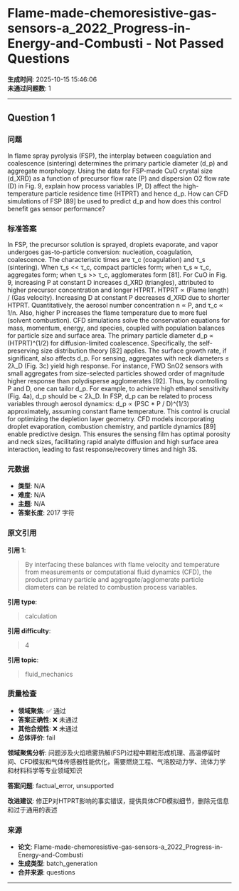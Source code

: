 # Flame-made-chemoresistive-gas-sensors-a_2022_Progress-in-Energy-and-Combusti - Not Passed Questions

**生成时间**: 2025-10-15 15:46:06  
**未通过问题数**: 1

---

## Question 1

### 问题

In flame spray pyrolysis (FSP), the interplay between coagulation and coalescence (sintering) determines the primary particle diameter (d_p) and aggregate morphology. Using the data for FSP-made CuO crystal size (d_XRD) as a function of precursor flow rate (P) and dispersion O2 flow rate (D) in Fig. 9, explain how process variables (P, D) affect the high-temperature particle residence time (HTPRT) and hence d_p. How can CFD simulations of FSP [89] be used to predict d_p and how does this control benefit gas sensor performance?

### 标准答案

In FSP, the precursor solution is sprayed, droplets evaporate, and vapor undergoes gas-to-particle conversion: nucleation, coagulation, coalescence. The characteristic times are τ_c (coagulation) and τ_s (sintering). When τ_s << τ_c, compact particles form; when τ_s ≈ τ_c, aggregates form; when τ_s >> τ_c, agglomerates form [81]. For CuO in Fig. 9, increasing P at constant D increases d_XRD (triangles), attributed to higher precursor concentration and longer HTPRT. HTPRT ∝ (Flame length) / (Gas velocity). Increasing D at constant P decreases d_XRD due to shorter HTPRT. Quantitatively, the aerosol number concentration n ∝ P, and τ_c ∝ 1/n. Also, higher P increases the flame temperature due to more fuel (solvent combustion). CFD simulations solve the conservation equations for mass, momentum, energy, and species, coupled with population balances for particle size and surface area. The primary particle diameter d_p ∝ (HTPRT)^(1/2) for diffusion-limited coalescence. Specifically, the self-preserving size distribution theory [82] applies. The surface growth rate, if significant, also affects d_p. For sensing, aggregates with neck diameters ≤ 2λ_D (Fig. 3c) yield high response. For instance, FWD SnO2 sensors with small aggregates from size-selected particles showed order of magnitude higher response than polydisperse agglomerates [92]. Thus, by controlling P and D, one can tailor d_p. For example, to achieve high ethanol sensitivity (Fig. 4a), d_p should be < 2λ_D. In FSP, d_p can be related to process variables through aerosol dynamics: d_p ∝ (PSC * P / D)^(1/3) approximately, assuming constant flame temperature. This control is crucial for optimizing the depletion layer geometry. CFD models incorporating droplet evaporation, combustion chemistry, and particle dynamics [89] enable predictive design. This ensures the sensing film has optimal porosity and neck sizes, facilitating rapid analyte diffusion and high surface area interaction, leading to fast response/recovery times and high 3S.

### 元数据

- **类型**: N/A
- **难度**: N/A
- **主题**: N/A
- **答案长度**: 2017 字符

### 原文引用

**引用 1**:
> By interfacing these balances with flame velocity and temperature from measurements or computational fluid dynamics (CFD), the product primary particle and aggregate/agglomerate particle diameters can be related to combustion process variables.

**引用 type**:
> calculation

**引用 difficulty**:
> 4

**引用 topic**:
> fluid_mechanics

### 质量检查

- **领域聚焦**: ✅ 通过
- **答案正确性**: ❌ 未通过
- **其他合规性**: ❌ 未通过
- **总体评价**: fail

**领域聚焦分析**: 问题涉及火焰喷雾热解(FSP)过程中颗粒形成机理、高温停留时间、CFD模拟和气体传感器性能优化，需要燃烧工程、气溶胶动力学、流体力学和材料科学等专业领域知识

**答案问题**: factual_error, unsupported

**改进建议**: 修正P对HTPRT影响的事实错误，提供具体CFD模拟细节，删除元信息和过于通用的表述

### 来源

- **论文**: Flame-made-chemoresistive-gas-sensors-a_2022_Progress-in-Energy-and-Combusti
- **生成类型**: batch_generation
- **合并来源**: questions

---

